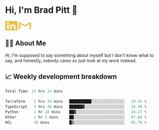 # Hi, I'm Brad Pitt 👋


<a href="https://www.linkedin.com/in/mathias-mauraisin/" target="blank"><img align="center" src="./icons/linkedin.svg" alt="https://www.linkedin.com/in/mathias-mauraisin/" height="30" width="40" /></a>
<a href="mailto:mathias.mauraisin.pro@gmail.com" target="blank"><img align="center" src="./icons/gmail.svg" alt="redrew" height="30" width="40" /></a>




<!-- ![snap](images/Snap_dark.png?raw=true) -->
<!-- ![snap](images/Snap_dark_bg.png?raw=true) -->


<!-- [![My Skills](https://skillicons.dev/icons?i=c,cpp,html,css,js,ts,)](https://skillicons.dev) -->

## 🙋‍♂️&nbsp;About Me

Hi, I'm supposed to say something about myself but I don't know what to say, and honestly, nobody cares so just look at my work instead.

## 📈&nbsp;Weekly development breakdown

<!-- [![mamaurai's 42 stats](https://badge42.vercel.app/api/v2/cl1l4qz93000609l4yixitcl4/stats?cursusId=21&coalitionId=45)](https://github.com/JaeSeoKim/badge42) -->





<!--START_SECTION:waka-->

```rust
Total Time: 13 hrs 14 mins

Terraform    5 hrs 39 mins   ██████████░░░░░░░░░░░░░░░   39.45 %
TypeScript   3 hrs 46 mins   ██████▓░░░░░░░░░░░░░░░░░░   26.36 %
Python       1 hr 28 mins    ██▓░░░░░░░░░░░░░░░░░░░░░░   10.27 %
Other        1 hr 5 mins     ██░░░░░░░░░░░░░░░░░░░░░░░   07.60 %
HCL          49 mins         █▒░░░░░░░░░░░░░░░░░░░░░░░   05.70 %
```

<!--END_SECTION:waka-->


